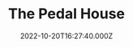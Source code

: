 ---
date: 2022-10-20T16:27:40.000Z
title: The Pedal House
latitude: 52.043762
longitude: 0.953813
category: checkin
---